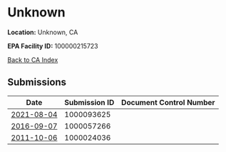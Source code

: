 # Unknown

**Location:** Unknown, CA

**EPA Facility ID:** 100000215723

[Back to CA Index](../../index.md)

## Submissions

| Date | Submission ID | Document Control Number |
|------|--------------|-------------------------|
| [2021-08-04](submissions/1000093625.md) | 1000093625 |  |
| [2016-09-07](submissions/1000057266.md) | 1000057266 |  |
| [2011-10-06](submissions/1000024036.md) | 1000024036 |  |
